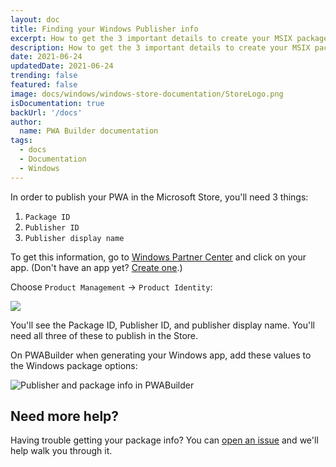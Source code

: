 ```yaml
---
layout: doc
title: Finding your Windows Publisher info
excerpt: How to get the 3 important details to create your MSIX package
description: How to get the 3 important details to create your MSIX package
date: 2021-06-24
updatedDate: 2021-06-24
trending: false
featured: false
image: docs/windows/windows-store-documentation/StoreLogo.png
isDocumentation: true
backUrl: '/docs'
author:
  name: PWA Builder documentation
tags:
  - docs
  - Documentation
  - Windows
---
```


In order to publish your PWA in the Microsoft Store, you'll need 3 things:

1. `Package ID`
2. `Publisher ID`
3. `Publisher display name`

To get this information, go to [Windows Partner Center](https://partner.microsoft.com/dashboard) and click on your app. (Don't have an app yet? [Create one](/docs/publish-a-new-app-to-the-microsoft-store/).)

Choose `Product Management` -> `Product Identity`:

<img src="/docs/windows/finding-publisher-info/required-data-from-partner-center.png" />

You'll see the Package ID, Publisher ID, and publisher display name. You'll need all three of these to publish in the Store.

On PWABuilder when generating your Windows app, add these values to the Windows package options:

<img alt="Publisher and package info in PWABuilder" src="/docs/windows/finding-publisher-info/required-data-in-pwabuilder.png" /> 

## Need more help?

Having trouble getting your package info? You can [open an issue](https://github.com/pwa-builder/pwabuilder/issues) and we'll help walk you through it.
